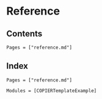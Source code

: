 # Reference

## Contents

```@contents
Pages = ["reference.md"]
```

## Index

```@index
Pages = ["reference.md"]
```

```@autodocs
Modules = [COPIERTemplateExample]
```
